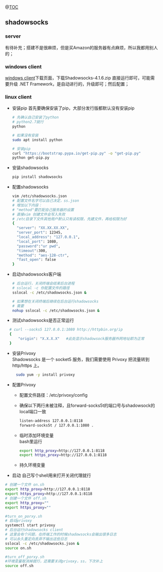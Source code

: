 @[TOC](目录)
## shadowsocks
### server
有待补充；搭建不是很麻烦，但是买Amazon的服务器有点麻烦，所以我都用别人的；
### windows client
[windows client](https://github.com/shadowsocks/shadowsocks-windows/releases)下载页面，下载Shadowsocks-4.1.6.zip
直接运行即可，可能需要升级 .NET Framework，是自动进行的，升级即可；然后配置；

### linux client
- 安装pip
首先要确保安装了pip，大部分发行版都默认没有安装pip
	```bash
  # 先确认自己安装了python
  # python2.7就行
  python
	
  # 如果没有安装
  sudo apt install python
	
  # 安装pip
  curl "https://bootstrap.pypa.io/get-pip.py" -o "get-pip.py"
  python get-pip.py
  ```
- 安装shadowsocks  
    ```bash
    pip install shadowsocks
    ```
- 配置shadowsocks
    ```bash
  vim /etc/shadowsocks.json
  # 配置文件名字可以自己决定，ss.json
  # 增加以下内容：
  # "method"要匹配自己服务器的设置
  # 直接vim 创建文件会写入失败
  # /etc目录下文件其他用户默认只有读权限，先建文件，再给权限为好
  {
      "server": "XX.XX.XX.XX",
      "server_port": 12345,
      "local_address": "127.0.0.1",
      "local_port": 1080,
      "password":"ur pwd",
      "timeout":300,
      "method": "aes-128-ctr",
      "fast_open": false
  }
  ```
- 启动shadowsocks客户端
    ```bash
    # 后台运行，关闭终端会结束后台进程
    # sslocal -c 你配置文件的路径
    sslocal -c /etc/shadowsocks.json &
    
    # 如果想在关闭终端后继续在后台运行shadowsocks
    # 需要
    nohup sslocal -c /etc/shadowsocks.json &
    ```
    
- 测试shadowsocks是否正常运行
```bash
  # curl --socks5 127.0.0.1:1080 http://httpbin.org/ip
  {
      "origin": "X.X.X.X"   #此处显示shadowsock服务器外网地址即为正常
  }
```
- 安装Privoxy  
Shadowsocks 是一个 socket5 服务，我们需要使用 Privoxy 把流量转到 http/https 上。
```bash
     sudo yum -y install privoxy
```
- 配置Privoxy
    - 配置文件路径：/etc/privoxy/config
    - 确保以下两行未被注释，且forward-socks5t的端口号与shadowsock的local端口一致
        ```bash
        listen-address 127.0.0.1:8118   
        forward-socks5t / 127.0.0.1:1080 .
        ```
        
    - 临时添加环境变量  
    bash里运行
        ```bash
        export http_proxy=http://127.0.0.1:8118
        export https_proxy=http://127.0.0.1:8118
        ```
    - 持久环境变量
    
- 启动
自己写个shell用来打开关闭代理就行
```bash
# 创建一个文件 on.sh
export http_proxy=http://127.0.0.1:8118
export https_proxy=http://127.0.0.1:8118
# 创建一个文件 off.sh
export http_proxy=""
export https_proxy=""

#turn_on_porxy.sh
# 启动privoxy
systemctl start privoxy
# 后台运行shadowsocks client
# 这里会有个问题，在终端工作的时候shadowsocks会输出很多日志
# 可以永久重定向丢弃不输出这些日志
sslocal -c /etc/shadowsocks.json &
source on.sh

#turn_off_porxy.sh
#环境变量取消掉就行，还需要关闭privoxy，ss，下次补上
source off.sh

```
